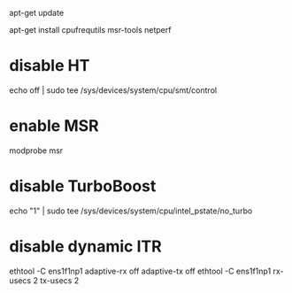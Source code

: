 apt-get update

apt-get install cpufrequtils msr-tools netperf

# disable HT
echo off | sudo tee /sys/devices/system/cpu/smt/control

# enable MSR
modprobe msr

# disable TurboBoost
echo "1" | sudo tee /sys/devices/system/cpu/intel_pstate/no_turbo

# disable dynamic ITR
ethtool -C ens1f1np1 adaptive-rx off adaptive-tx off
ethtool -C ens1f1np1 rx-usecs 2 tx-usecs 2

